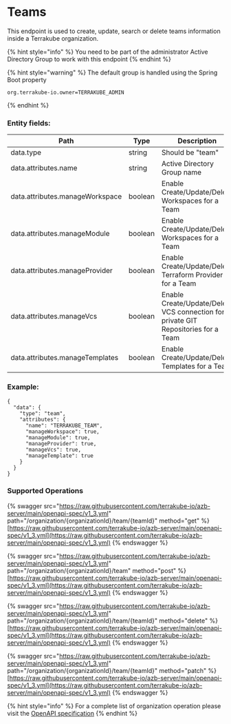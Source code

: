 # Teams

This endpoint is used to create, update, search or delete teams information inside a Terrakube organization.

{% hint style="info" %}
You need to be part of the administrator Active Directory Group to work with this endpoint
{% endhint %}

{% hint style="warning" %}
The default group is handled using the Spring Boot property

```
org.terrakube-io.owner=TERRAKUBE_ADMIN
```
{% endhint %}

### Entity fields:

| Path                            | Type    | Description                                                                        |
| ------------------------------- | ------- | ---------------------------------------------------------------------------------- |
| data.type                       | string  | Should be "team"                                                                   |
| data.attributes.name            | string  | Active Directory Group name                                                        |
| data.attributes.manageWorkspace | boolean | Enable Create/Update/Delete Workspaces for a Team                                  |
| data.attributes.manageModule    | boolean | Enable Create/Update/Delete Workspaces for a Team                                  |
| data.attributes.manageProvider  | boolean | Enable Create/Update/Delete Terraform Provider for a Team                          |
| data.attributes.manageVcs       | boolean | Enable Create/Update/Delete VCS connection for private GIT Repositories for a Team |
| data.attributes.manageTemplates | boolean | Enable Create/Update/Delete Templates for a Team                                   |

### Example:

```
{
  "data": {
    "type": "team",
    "attributes": {
      "name": "TERRAKUBE_TEAM",
      "manageWorkspace": true,
      "manageModule": true,
      "manageProvider": true,
      "manageVcs": true,
      "manageTemplate": true
    }
  }
}
```

### Supported Operations

{% swagger src="https://raw.githubusercontent.com/terrakube-io/azb-server/main/openapi-spec/v1_3.yml" path="/organization/{organizationId}/team/{teamId}" method="get" %}
[https://raw.githubusercontent.com/terrakube-io/azb-server/main/openapi-spec/v1_3.yml](https://raw.githubusercontent.com/terrakube-io/azb-server/main/openapi-spec/v1_3.yml)
{% endswagger %}

{% swagger src="https://raw.githubusercontent.com/terrakube-io/azb-server/main/openapi-spec/v1_3.yml" path="/organization/{organizationId}/team" method="post" %}
[https://raw.githubusercontent.com/terrakube-io/azb-server/main/openapi-spec/v1_3.yml](https://raw.githubusercontent.com/terrakube-io/azb-server/main/openapi-spec/v1_3.yml)
{% endswagger %}

{% swagger src="https://raw.githubusercontent.com/terrakube-io/azb-server/main/openapi-spec/v1_3.yml" path="/organization/{organizationId}/team/{teamId}" method="delete" %}
[https://raw.githubusercontent.com/terrakube-io/azb-server/main/openapi-spec/v1_3.yml](https://raw.githubusercontent.com/terrakube-io/azb-server/main/openapi-spec/v1_3.yml)
{% endswagger %}

{% swagger src="https://raw.githubusercontent.com/terrakube-io/azb-server/main/openapi-spec/v1_3.yml" path="/organization/{organizationId}/team/{teamId}" method="patch" %}
[https://raw.githubusercontent.com/terrakube-io/azb-server/main/openapi-spec/v1_3.yml](https://raw.githubusercontent.com/terrakube-io/azb-server/main/openapi-spec/v1_3.yml)
{% endswagger %}

{% hint style="info" %}
For a complete list of organization operation please visit the [OpenAPI specification](https://github.com/terrakube-io/terrakube-server/tree/main/openapi-spec)
{% endhint %}
